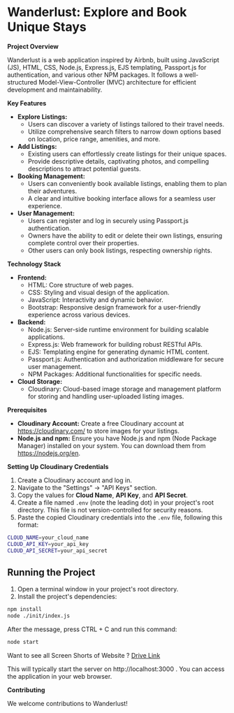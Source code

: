 # Wanderlust: Explore and Book Unique Stays

**Project Overview**

Wanderlust is a web application inspired by Airbnb, built using JavaScript (JS), HTML, CSS, Node.js, Express.js, EJS templating, Passport.js for authentication, and various other NPM packages. It follows a well-structured Model-View-Controller (MVC) architecture for efficient development and maintainability.

**Key Features**

* **Explore Listings:**
    * Users can discover a variety of listings tailored to their travel needs.
    * Utilize comprehensive search filters to narrow down options based on location, price range, amenities, and more.
* **Add Listings:**
    * Existing users can effortlessly create listings for their unique spaces.
    * Provide descriptive details, captivating photos, and compelling descriptions to attract potential guests.
* **Booking Management:**
    * Users can conveniently book available listings, enabling them to plan their adventures.
    * A clear and intuitive booking interface allows for a seamless user experience.
* **User Management:**
    * Users can register and log in securely using Passport.js authentication.
    * Owners have the ability to edit or delete their own listings, ensuring complete control over their properties.
    * Other users can only book listings, respecting ownership rights.

**Technology Stack**

* **Frontend:**
    * HTML: Core structure of web pages.
    * CSS: Styling and visual design of the application.
    * JavaScript: Interactivity and dynamic behavior.
    * Bootstrap: Responsive design framework for a user-friendly experience across various devices.
* **Backend:**
    * Node.js: Server-side runtime environment for building scalable applications.
    * Express.js: Web framework for building robust RESTful APIs.
    * EJS: Templating engine for generating dynamic HTML content.
    * Passport.js: Authentication and authorization middleware for secure user management.
    * NPM Packages: Additional functionalities for specific needs.
* **Cloud Storage:**
    * Cloudinary: Cloud-based image storage and management platform for storing and handling user-uploaded listing images.

**Prerequisites**

* **Cloudinary Account:** Create a free Cloudinary account at https://cloudinary.com/ to store images for your listings.
* **Node.js and npm:** Ensure you have Node.js and npm (Node Package Manager) installed on your system. You can download them from https://nodejs.org/en.

**Setting Up Cloudinary Credentials**

1. Create a Cloudinary account and log in.
2. Navigate to the "Settings" -> "API Keys" section.
3. Copy the values for **Cloud Name**, **API Key**, and **API Secret**.
4. Create a file named `.env` (note the leading dot) in your project's root directory. This file is not version-controlled for security reasons.
5. Paste the copied Cloudinary credentials into the `.env` file, following this format:

```bash
CLOUD_NAME=your_cloud_name
CLOUD_API_KEY=your_api_key
CLOUD_API_SECRET=your_api_secret
```

<h2> Running the Project </h2>

1. Open a terminal window in your project's root directory.
2. Install the project's dependencies:

```bash
npm install
node ./init/index.js
```

After the message, press CTRL + C and run this command:

```bash
node start
```

Want to see all Screen Shorts of Website ?
<a href="https://drive.google.com/drive/folders/1GgmXRSLgizaxdOXIntsplsSrQabSUgN9?usp=sharing"> Drive Link </a>

This will typically start the server on http://localhost:3000 . You can access the application in your web browser.

**Contributing**

We welcome contributions to Wanderlust! 
```